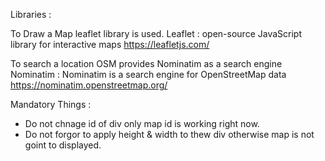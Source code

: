 Libraries :

To Draw a Map leaflet library is used. 
Leaflet : open-source JavaScript library for interactive maps
https://leafletjs.com/

To search a location OSM provides Nominatim as a search engine
Nominatim : Nominatim is a search engine for OpenStreetMap data
https://nominatim.openstreetmap.org/

Mandatory Things : 
- Do not chnage id of div only map id is working right now.
- Do not forgor to apply height & width to thew div otherwise map is not goint to displayed.